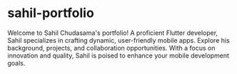 # sahil-portfolio
Welcome to Sahil Chudasama's portfolio! A proficient Flutter developer, Sahil specializes in crafting dynamic, user-friendly mobile apps. Explore his background, projects, and collaboration opportunities. With a focus on innovation and quality, Sahil is poised to enhance your mobile development goals.
